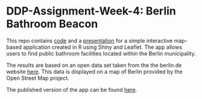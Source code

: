 # DDP-Assignment-Week-4: Berlin Bathroom Beacon

This repo contains [code](../tree/main/01_shiny_application) and a [presentation](../tree/main/02_slidify_presentation) for a simple interactive map-based application created in R using Shiny and Leaflet. The app allows users to find public bathroom facilities located within the Berlin municipality.

The results are based on an open data set taken from the the berlin.de website [here](https://daten.berlin.de/datensaetze/standorte-der-öffentlichen-toiletten). This data is displayed on a map of Berlin provided by the Open Street Map project.

The published version of the app can be found [here](https://sidechained.shinyapps.io/ddp_shiny/).
